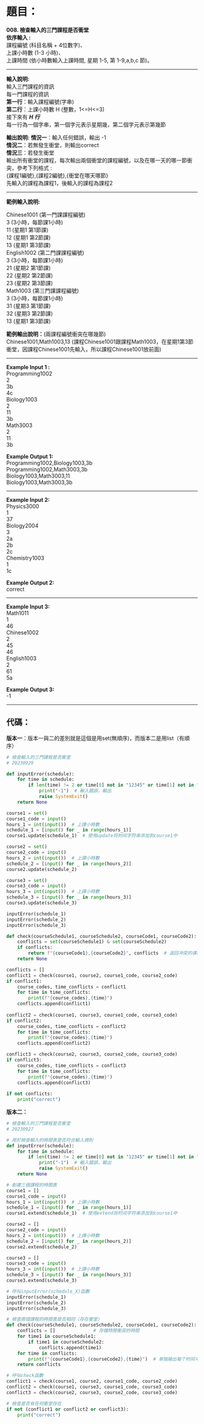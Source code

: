 # 題目：
**008. 檢查輸入的三門課程是否衝堂**  
**依序輸入 :**  
課程編號 (科目名稱 + 4位數字)、  
上課小時數 (1-3 小時)、  
上課時間 (依小時數輸入上課時間, 星期 1-5, 第 1-9,a,b,c 節)。  

-----------------------------------------------------------------------------------------------
**輸入說明:**  
輸入三門課程的資訊  
每一門課程的資訊  
**第一行**：輸入課程編號(字串)  
**第二行**：上課小時數 H (整數，1<=H<=3)  
接下來有 ***H 行***  
每一行為一個字串，第一個字元表示星期幾，第二個字元表示第幾節  

**輸出說明:**
**情況一**：輸入任何錯誤，輸出 -1  
**情況二**：若無發生衝堂，則輸出correct  
**情況三**：若發生衝堂  
輸出所有衝堂的課程，每次輸出兩個衝堂的課程編號，以及在哪一天的哪一節衝突，參考下列格式 :  
{課程1編號},{課程2編號},{衝堂在哪天哪節}  
先輸入的課程為課程1，後輸入的課程為課程2  

-----------------------------------------------------------------------------------------------
**範例輸入說明:**

Chinese1001 (第一門課課程編號)  
3 (3小時，每節課1小時)  
11 (星期1 第1節課)  
12 (星期1 第2節課)  
13 (星期1 第3節課)  
English1002 (第二門課課程編號)  
3 (3小時，每節課1小時)  
21 (星期2 第1節課)  
22 (星期2 第2節課)  
23 (星期2 第3節課)  
Math1003 (第三門課課程編號)  
3 (3小時，每節課1小時)  
31 (星期3 第1節課)  
32 (星期3 第2節課)  
13 (星期1 第3節課)  

**範例輸出說明：**(兩課程編號衝突在哪幾節)  
Chinese1001,Math1003,13 (課程Chinese1001跟課程Math1003，在星期1第3節衝堂，因課程Chinese1001先輸入，所以課程Chinese1001放前面)  

-----------------------------------------------------------------------------------------------
**Example Input 1 :**  
Programming1002  
2  
3b  
4c  
Biology1003  
2  
11  
3b  
Math3003  
2  
11  
3b  

**Example Output 1:**  
Programming1002,Biology1003,3b  
Programming1002,Math3003,3b  
Biology1003,Math3003,11  
Biology1003,Math3003,3b  

-----------------------------------------------------------------------------------------------
**Example Input 2:**  
Physics3000  
1  
37  
Biology2004  
3  
2a  
2b  
2c  
Chemistry1003  
1  
1c  

**Example Output 2:**  
correct  

-----------------------------------------------------------------------------------------------
**Example Input 3:**  
Math1011  
1  
46  
Chinese1002  
2  
45  
46  
English1003  
2  
61  
5a  

**Example Output 3:**  
-1  

----
## 代碼：
**版本一**：版本一與二的差別就是這個是用set(無順序)，而版本二是用list（有順序）  
```python
# 檢查輸入的三門課程是否衝堂
# 20230929

def inputError(schedule):
    for time in schedule:
        if len(time) != 2 or time[0] not in "12345" or time[1] not in "123456789abc":
            print("-1")  # 輸入錯誤，輸出
            raise SystemExit()
    return None

course1 = set()
course1_code = input()
hours_1 = int(input())  # 上課小時數
schedule_1 = [input() for _ in range(hours_1)]
course1.update(schedule_1)  # 使用update将时间字符串添加到course1中

course2 = set()
course2_code = input()
hours_2 = int(input())  # 上課小時數
schedule_2 = [input() for _ in range(hours_2)]
course2.update(schedule_2)

course3 = set()
course3_code = input()
hours_3 = int(input())  # 上課小時數
schedule_3 = [input() for _ in range(hours_3)]
course3.update(schedule_3)

inputError(schedule_1)
inputError(schedule_2)
inputError(schedule_3)

def check(courseSchedule1, courseSchedule2, courseCode1, courseCode2):
    conflicts = set(courseSchedule1) & set(courseSchedule2)
    if conflicts:
        return f"{courseCode1},{courseCode2}", conflicts  # 返回冲突的课程和时间
    return None

conflicts = []
conflict1 = check(course1, course2, course1_code, course2_code)
if conflict1:
    course_codes, time_conflicts = conflict1
    for time in time_conflicts:
        print(f"{course_codes},{time}")
    conflicts.append(conflict1)
    
conflict2 = check(course1, course3, course1_code, course3_code)
if conflict2:
    course_codes, time_conflicts = conflict2
    for time in time_conflicts:
        print(f"{course_codes},{time}")
    conflicts.append(conflict2)

conflict3 = check(course2, course3, course2_code, course3_code)
if conflict3:
    course_codes, time_conflicts = conflict3
    for time in time_conflicts:
        print(f"{course_codes},{time}")
    conflicts.append(conflict3)
    
if not conflicts:
    print("correct")
```

**版本二：**
```python
# 檢查輸入的三門課程是否衝堂
# 20230927

# 用於檢查輸入的時間表是否符合輸入規則
def inputError(schedule):
    for time in schedule:
        if len(time) != 2 or time[0] not in "12345" or time[1] not in "123456789abc":
            print("-1")  # 輸入錯誤，輸出
            raise SystemExit()
    return None

# 創建三個課程的時間表
course1 = []
course1_code = input()
hours_1 = int(input())  # 上課小時數
schedule_1 = [input() for _ in range(hours_1)]
course1.extend(schedule_1)  # 使用extend将时间字符串添加到course1中

course2 = []
course2_code = input()
hours_2 = int(input())  # 上課小時數
schedule_2 = [input() for _ in range(hours_2)]
course2.extend(schedule_2)

course3 = []
course3_code = input()
hours_3 = int(input())  # 上課小時數
schedule_3 = [input() for _ in range(hours_3)]
course3.extend(schedule_3)

# 呼叫inputError(schedule_X)函數
inputError(schedule_1)
inputError(schedule_2)
inputError(schedule_3)

# 檢查兩個課程的時間表是否相同（存在衝堂）
def check(courseSchedule1, courseSchedule2, courseCode1, courseCode2):
    conflicts = []              # 存儲時間衝突的時間
    for time1 in courseSchedule1:
        if time1 in courseSchedule2:
            conflicts.append(time1)
    for time in conflicts:
        print(f"{courseCode1},{courseCode2},{time}")  # 单独输出每个时间冲突
    return conflicts

# 呼叫check函數
conflict1 = check(course1, course2, course1_code, course2_code)
conflict2 = check(course1, course3, course1_code, course3_code)
conflict3 = check(course2, course3, course2_code, course3_code)

# 檢查是否有任何衝堂存在
if not (conflict1 or conflict2 or conflict3):
    print("correct")
```
